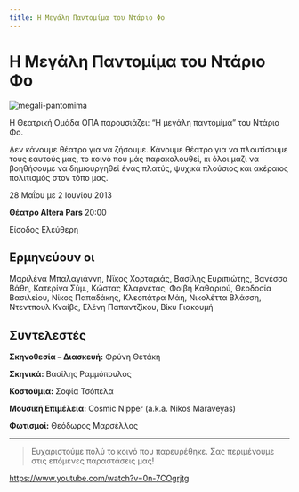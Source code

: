 ```yaml
---
title: Η Μεγάλη Παντομίμα του Ντάριο Φο
---
```


# Η Μεγάλη Παντομίμα του Ντάριο Φο

![megali-pantomima](https://github.com/theatrikiopa/theatrikiopa.eu/assets/16403754/2914347c-7c7f-4aa3-9b2c-7af1db7800b9)

Η Θεατρική Ομάδα ΟΠΑ παρουσιάζει: “Η μεγάλη παντομίμα” του Ντάριο Φο.

Δεν κάνουμε θέατρο για να ζήσουμε. Κάνουμε θέατρο για να πλουτίσουμε τους εαυτούς μας, το κοινό που μάς παρακολουθεί, κι όλοι μαζί να βοηθήσουμε να δημιουργηθεί ένας πλατύς, ψυχικά πλούσιος και ακέραιος πολιτισμός στον τόπο μας.

28 Μαΐου με 2 Ιουνίου 2013

**Θέατρο Altera Pars** 20:00

Είσοδος Ελεύθερη

## Ερμηνεύουν οι
Μαριλένα Μπαλαγιάννη, Νϊκος Χορταριάς, Βασίλης Ευριπιώτης, Βανέσσα Βάθη, Κατερίνα Σύμ., Κώστας Κλαρνέτας, Φοίβη Καθαριού, Θεοδοσία Βασιλείου, Νίκος Παπαδάκης, Κλεοπάτρα Μάη, Νικολέττα Βλάσση, Ντεντπουλ Κναίβς, Ελένη Παπαντζίκου, Βίκυ Γιακουμή

## Συντελεστές
**Σκηνοθεσία – Διασκευή:** Φρύνη Θετάκη

**Σκηνικά:** Βασίλης Ραμμόπουλος

**Κοστούμια:** Σοφία Τσόπελα

**Μουσική Επιμέλεια:** Cosmic Nipper (a.k.a. Nikos Maraveyas)

**Φωτισμοί:** Θεόδωρος Μαρσέλλος

***
> Ευχαριστούμε πολύ το κοινό που παρευρέθηκε.
> Σας περιμένουμε στις επόμενες παραστάσεις μας!

https://www.youtube.com/watch?v=0n-7COgrjtg
